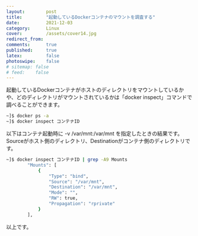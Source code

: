 ```yaml
---
layout:        post
title:         "起動しているDockerコンテナのマウントを調査する"
date:          2021-12-03
category:      Linux
cover:         /assets/cover14.jpg
redirect_from:
comments:      true
published:     true
latex:         false
photoswipe:    false
# sitemap: false
# feed:    false
---
```


起動しているDockerコンテナがホストのディレクトリをマウントしているかや、どのディレクトリがマウントされているかは「docker inspect」コマンドで調べることができます。
```bash
~]$ docker ps -a
~]$ docker inspect コンテナID
```
以下はコンテナ起動時に -v /var/mnt:/var/mnt を指定したときの結果です。
Sourceがホスト側のディレクトリ、Destinationがコンテナ側のディレクトリです。
```bash
~]$ docker inspect コンテナID | grep -A9 Mounts
        "Mounts": [
            {
                "Type": "bind",
                "Source": "/var/mnt",
                "Destination": "/var/mnt",
                "Mode": "",
                "RW": true,
                "Propagation": "rprivate"
            }
        ],
```
以上です。
